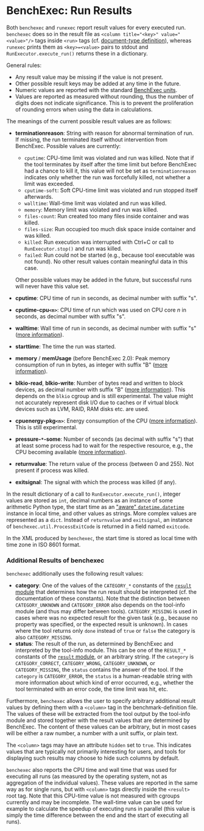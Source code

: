 <!--
This file is part of BenchExec, a framework for reliable benchmarking:
https://github.com/sosy-lab/benchexec

SPDX-FileCopyrightText: 2007-2020 Dirk Beyer <https://www.sosy-lab.org>

SPDX-License-Identifier: Apache-2.0
-->

# BenchExec: Run Results

Both `benchexec` and `runexec` report result values for every executed run.
`benchexec` does so in the result file as
`<column title="<key>" value="<value>"/>` tags inside `<run>` tags
(cf. [document-type definition](result.dtd)),
whereas `runexec` prints them as `<key>=<value>` pairs to stdout
and `RunExecutor.execute_run()` returns these in a dictionary.

General rules:
- Any result value may be missing if the value is not present.
- Other possible result keys may be added at any time in the future.
- Numeric values are reported with the standard [BenchExec units](INDEX.md#units).
- Values are reported as measured without rounding,
  thus the number of digits does not indicate significance.
  This is to prevent the proliferation of rounding errors when using the data in calculations.

The meanings of the current possible result values are as follows:

- **terminationreason**: String with reason for abnormal termination of run.
  If missing, the run terminated itself without intervention from BenchExec.
  Possible values are currently:
  - `cputime`: CPU-time limit was violated and run was killed.
     Note that if the tool terminates by itself after the time limit but before BenchExec had a chance to kill it,
     this value will not be set as `terminationreason` indicates only whether the run was forcefully killed,
     not whether a limit was exceeded.
  - `cputime-soft`: Soft CPU-time limit was violated and run stopped itself afterwards.
  - `walltime`: Wall-time limit was violated and run was killed.
  - `memory`: Memory limit was violated and run was killed.
  - `files-count`: Run created too many files inside container and was killed.
  - `files-size`: Run occupied too much disk space inside container and was killed.
  - `killed`: Run execution was interrupted with Ctrl+C or call to `RunExecutor.stop()`
     and run was killed.
  - `failed`: Run could not be started (e.g., because tool executable was not found).
     No other result values contain meaningful data in this case.

  Other possible values may be added in the future,
  but successful runs will never have this value set.
- **cputime**: CPU time of run in seconds, as decimal number with suffix "s".
- **cputime-cpu`<n>`**: CPU time of run which was used on CPU core *n* in seconds,
    as decimal number with suffix "s".
- **walltime**: Wall time of run in seconds, as decimal number with suffix "s" ([more information](resources.md#wall-time)).
- **starttime**: The time the run was started.
- **memory** / **memUsage** (before BenchExec 2.0):
    Peak memory consumption of run in bytes, as integer with suffix "B" ([more information](resources.md#memory)).
- **blkio-read**, **blkio-write**: Number of bytes read and written to block devices, as decimal number with suffix "B" ([more information](resources.md#disk-space-and-io)).
    This depends on the `blkio` cgroup and is still experimental.
    The value might not accurately represent disk I/O due to caches or if virtual block devices such as LVM, RAID, RAM disks etc. are used.
- **cpuenergy-pkg`<n>`**: Energy consumption of the CPU ([more information](resources.md#energy)).
    This is still experimental.
- **pressure-`*`-some**: Number of seconds (as decimal with suffix "s") that at least some process had to wait for the respective resource, e.g., the CPU becoming available ([more information](https://docs.kernel.org/accounting/psi.html)).
- **returnvalue**: The return value of the process (between 0 and 255).
    Not present if process was killed.
- **exitsignal**: The signal with which the process was killed (if any).


In the result dictionary of a call to `RunExecutor.execute_run()`,
integer values are stored as `int`,
decimal numbers as an instance of some arithmetic Python type,
the start time as an ["aware" `datetime.datetime`](https://docs.python.org/3/library/datetime.html#aware-and-naive-objects) instance in local time,
and other values as strings.
More complex values are represented as a `dict`.
Instead of `returnvalue` and `exitsignal`,
an instance of `benchexec.util.ProcessExitCode` is returned in a field named `exitcode`.

In the XML produced by `benchexec`,
the start time is stored as local time with time zone in ISO 8601 format.


### Additional Results of benchexec
`benchexec` additionally uses the following result values:
- **category**: One of the values of the `CATEGORY_*` constants of the
    [`result` module](https://github.com/sosy-lab/benchexec/blob/main/benchexec/result.py)
    that determines how the run result should be interpreted
    (cf. the documentation of these constants).
    Note that the distinction between `CATEGORY_UNKNOWN` and `CATEGORY_ERROR`
    also depends on the tool-info module (and thus may differ between tools).
    `CATEGORY_MISSING` is used in cases where was no expected result for the given task
    (e.g., because no property was specified, or the expected result is unknown).
    In cases where the tool returns only `done` instead of `true` or `false`
    the category is also `CATEGORY_MISSING`.
- **status**: The result of the run, as determined by BenchExec
    and interpreted by the tool-info module.
    This can be one of the `RESULT_*` constants of the
    [`result` module](https://github.com/sosy-lab/benchexec/blob/main/benchexec/result.py),
    or an arbitrary string.
    If the `category` is `CATEGORY_CORRECT`, `CATEGORY_WRONG`,
    `CATEGORY_UNKNOWN`, or `CATEGORY_MISSING`,
    the `status` contains the answer of the tool.
    If the `category` is `CATEGORY_ERROR`, the `status` is a human-readable string with more information
    about which kind of error occurred,
    e.g., whether the tool terminated with an error code, the time limit was hit, etc.

Furthermore, `benchexec` allows the user to specify arbitrary additional result values
by defining them with a `<column>` tag in the benchmark-definition file.
The values of these will be extracted from the tool output by the tool-info module
and stored together with the result values that are determined by BenchExec.
The content of these values can be arbitrary, but in most cases will be either a raw number,
a number with a unit suffix, or plain text.

The `<column>` tags may have an attribute `hidden` set to `true`.
This indicates values that are typically not primarily interesting for users,
and tools for displaying such results may choose to hide such columns by default.

`benchexec` also reports the CPU time and wall time that was used for executing all runs
(as measured by the operating system, not as aggregation of the individual values).
These values are reported in the same way as for single runs,
but with `<column>` tags directly inside the `<result>` root tag.
Note that this CPU-time value is not measured with cgroups currently and may be incomplete.
The wall-time value can be used for example to calculate the speedup of executing runs in parallel
(this value is simply the time difference between the end and the start of executing all runs).
